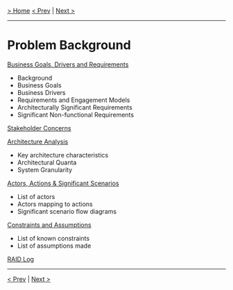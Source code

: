 [&gt; Home](../README.md)
[&lt; Prev](../Glossary.md)  |  [Next &gt;](1.1.BusinessGoalsDriversAndRequirements.md)

---

# Problem Background

[Business Goals, Drivers and Requirements](1.1.BusinessGoalsDriversAndRequirements.md)

* Background
* Business Goals
* Business Drivers
* Requirements and Engagement Models
* Architecturally Significant Requirements
* Significant Non-functional Requirements

[Stakeholder Concerns](1.2.StakeholderConcerns.md)

[Architecture Analysis](1.3.ArchitectureAnalysis.md)

- Key architecture characteristics
- Architectural Quanta
- System Granularity

[Actors, Actions &amp; Significant Scenarios](1.4.ActorsActionsAndSignificantScenarios.md)

* List of actors
* Actors mapping to actions
* Significant scenario flow diagrams

[Constraints and Assumptions](1.5.Constraints.md)

* List of known constraints
* List of assumptions made

[RAID Log](1.6.RAID.md)

---
[< Prev](../Glossary.md)  |  [Next >](1.1.BusinessGoalsDriversAndRequirements.md)
